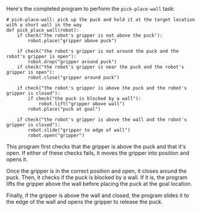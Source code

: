 Here's the completed program to perform the `pick-place-wall` task:

```
# pick-place-wall: pick up the puck and hold it at the target location with a short wall in the way
def pick_place_wall(robot):
    if check("the robot's gripper is not above the puck"):
        robot.place("gripper above puck")
        
    if check("the robot's gripper is not around the puck and the robot's gripper is open"):
        robot.drop("gripper around puck")
    if check("the robot's gripper is near the puck and the robot's gripper is open"):
        robot.close("gripper around puck")
        
    if check("the robot's gripper is above the puck and the robot's gripper is closed"):
        if check("the puck is blocked by a wall"):
            robot.lift("gripper above wall")
        robot.place("puck at goal")
        
    if check("the robot's gripper is above the wall and the robot's gripper is closed"):
        robot.slide("gripper to edge of wall")
        robot.open("gripper")
```

This program first checks that the gripper is above the puck and that it's open. If either of these checks fails, it moves the gripper into position and opens it. 

Once the gripper is in the correct position and open, it closes around the puck. Then, it checks if the puck is blocked by a wall. If it is, the program lifts the gripper above the wall before placing the puck at the goal location.

Finally, if the gripper is above the wall and closed, the program slides it to the edge of the wall and opens the gripper to release the puck.